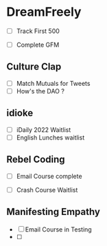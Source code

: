 # DreamFreely
- [ ] Track First 500
- [ ] Complete GFM


## Culture Clap
- [ ] Match Mutuals for Tweets
- [ ] How's the DAO ?

## idioke
- [ ] iDaily 2022 Waitlist
- [ ] English Lunches waitlist

## Rebel Coding
- [ ] Email Course complete
- [ ] Crash Course Waitlist


## Manifesting Empathy
- [ ] Email Course in Testing
- [ ] 

